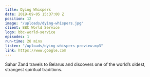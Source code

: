 ```yaml
---
title: Dying Whispers
date: 2019-09-05 15:37:00 Z
position: 12
image: "/uploads/dying-whispers.jpg"
client: BBC World Service
logo: bbc-world-service
episodes: 1
run-time: 28 mins
listen: "/uploads/dying-whispers-preview.mp3"
link: https://www.google.com
---
```


Sahar Zand travels to Belarus and discovers one of the world’s oldest, strangest spiritual traditions.